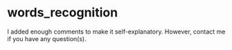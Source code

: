 # words_recognition
I added enough comments to make it self-explanatory. 
However, contact me if you have any question(s). 
